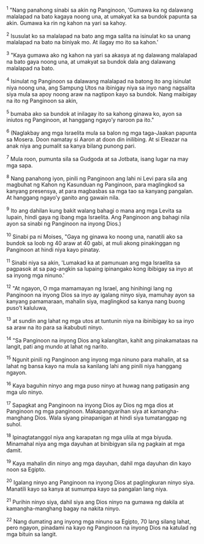 <sup>1</sup>
"Nang panahong sinabi sa akin ng Panginoon, 'Gumawa ka ng dalawang malalapad na bato kagaya noong una, at umakyat ka sa bundok papunta sa akin. Gumawa ka rin ng kahon na yari sa kahoy. 

<sup>2</sup>
Isusulat ko sa malalapad na bato ang mga salita na isinulat ko sa unang malalapad na bato na biniyak mo. At ilagay mo ito sa kahon.' 

<sup>3</sup>
"Kaya gumawa ako ng kahon na yari sa akasya at ng dalawang malalapad na bato gaya noong una, at umakyat sa bundok dala ang dalawang malalapad na bato. 

<sup>4</sup>
Isinulat ng Panginoon sa dalawang malalapad na batong ito ang isinulat niya noong una, ang Sampung Utos na ibinigay niya sa inyo nang nagsalita siya mula sa apoy noong araw na nagtipon kayo sa bundok. Nang maibigay na ito ng Panginoon sa akin, 

<sup>5</sup>
bumaba ako sa bundok at inilagay ito sa kahong ginawa ko, ayon sa iniutos ng Panginoon, at hanggang ngayoʼy naroon pa ito." 

<sup>6</sup>
(Naglakbay ang mga Israelita mula sa balon ng mga taga-Jaakan papunta sa Mosera. Doon namatay si Aaron at doon din inilibing. At si Eleazar na anak niya ang pumalit sa kanya bilang punong pari. 

<sup>7</sup>
Mula roon, pumunta sila sa Gudgoda at sa Jotbata, isang lugar na may mga sapa. 

<sup>8</sup>
Nang panahong iyon, pinili ng Panginoon ang lahi ni Levi para sila ang magbuhat ng Kahon ng Kasunduan ng Panginoon, para maglingkod sa kanyang presensya, at para magbasbas sa mga tao sa kanyang pangalan. At hanggang ngayoʼy ganito ang gawain nila. 

<sup>9</sup>
Ito ang dahilan kung bakit walang bahagi o mana ang mga Levita sa lupain, hindi gaya ng ibang mga Israelita. Ang Panginoon ang bahagi nila ayon sa sinabi ng Panginoon na inyong Dios.) 

<sup>10</sup>
Sinabi pa ni Moises, "Gaya ng ginawa ko noong una, nanatili ako sa bundok sa loob ng 40 araw at 40 gabi, at muli akong pinakinggan ng Panginoon at hindi niya kayo pinatay. 

<sup>11</sup>
Sinabi niya sa akin, 'Lumakad ka at pamunuan ang mga Israelita sa pagpasok at sa pag-angkin sa lupaing ipinangako kong ibibigay sa inyo at sa inyong mga ninuno.' 

<sup>12</sup>
"At ngayon, O mga mamamayan ng Israel, ang hinihingi lang ng Panginoon na inyong Dios sa inyo ay igalang ninyo siya, mamuhay ayon sa kanyang pamamaraan, mahalin siya, maglingkod sa kanya nang buong pusoʼt kaluluwa, 

<sup>13</sup>
at sundin ang lahat ng mga utos at tuntunin niya na ibinibigay ko sa inyo sa araw na ito para sa ikabubuti ninyo. 

<sup>14</sup>
"Sa Panginoon na inyong Dios ang kalangitan, kahit ang pinakamataas na langit, pati ang mundo at lahat ng narito. 

<sup>15</sup>
Ngunit pinili ng Panginoon ang inyong mga ninuno para mahalin, at sa lahat ng bansa kayo na mula sa kanilang lahi ang pinili niya hanggang ngayon. 

<sup>16</sup>
Kaya baguhin ninyo ang mga puso ninyo at huwag nang patigasin ang mga ulo ninyo. 

<sup>17</sup>
Sapagkat ang Panginoon na inyong Dios ay Dios ng mga dios at Panginoon ng mga panginoon. Makapangyarihan siya at kamangha-manghang Dios. Wala siyang pinapanigan at hindi siya tumatanggap ng suhol. 

<sup>18</sup>
Ipinagtatanggol niya ang karapatan ng mga ulila at mga biyuda. Minamahal niya ang mga dayuhan at binibigyan sila ng pagkain at mga damit. 

<sup>19</sup>
Kaya mahalin din ninyo ang mga dayuhan, dahil mga dayuhan din kayo noon sa Egipto. 

<sup>20</sup>
Igalang ninyo ang Panginoon na inyong Dios at paglingkuran ninyo siya. Manatili kayo sa kanya at sumumpa kayo sa pangalan lang niya. 

<sup>21</sup>
Purihin ninyo siya, dahil siya ang Dios ninyo na gumawa ng dakila at kamangha-manghang bagay na nakita ninyo. 

<sup>22</sup>
Nang dumating ang inyong mga ninuno sa Egipto, 70 lang silang lahat, pero ngayon, pinadami na kayo ng Panginoon na inyong Dios na katulad ng mga bituin sa langit.